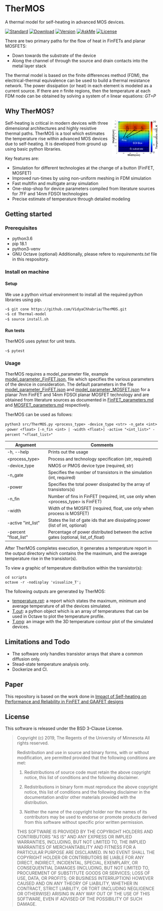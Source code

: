 # TherMOS 
A thermal model for self-heating in advanced MOS devices.

[![Standard](https://img.shields.io/badge/python-3.6-blue)](https://commons.wikimedia.org/wiki/File:Blue_Python_3.6_Shield_Badge.svg)
[![Download](https://img.shields.io/badge/Download-here-red)](https://github.com/VidyaChhabria/TherMOS/archive/master.zip)
[![Version](https://img.shields.io/badge/version-0.1-green)](https://github.com/VidyaChhabria/TherMOS/tree/master)
[![AskMe](https://img.shields.io/badge/ask-me-yellow)](https://github.com/VidyaChhabria/TherMOS/issues)
[![License](https://img.shields.io/badge/License-BSD%203--Clause-blue.svg)](https://opensource.org/licenses/BSD-3-Clause)

There are two primary paths for the flow of heat in FinFETs and planar MOSFETS:
- Down towards the substrate of the device
- Along the channel of through the source and drain contacts into the metal
  layer stack

The thermal model is based on the finite differences method (FDM),
the electrical-thermal equivalence can be used to build a thermal resistance network. 
The power dissipation (or heat) in each element is modeled as a current source. 
If there are *n* finite regions, then the temperature at each FDM node can be
obtained by solving a system of *n* linear equations: *GT=P*

## Why TherMOS?
<img align = "right" width="30%" src="doc/image/SOI_FinFET_temp_dist.png">

Self-heating is critical in modern devices with three
dimensional architectures and highly resistive thermal paths. 
TherMOS is a tool which estimates the temperature rise within advanced MOS
devices due to self-heating. It is developed from ground up using basic python
libraries. 

Key features are:
+ Simulation for different technologies at the change of a button (FinFET, MOSFET)
+ Improved run-times by using non-uniform meshing in FDM simulation
+ Fast multifin and multigate array simulation
+ One-stop-shop for device parameters compiled from literature sources for 7FF
  and 14nm FDSOI technologies
+ Precise estimate of temperature through detailed modeling


## Getting started

### Prerequisites

+ python3.6
+ pip 18.1
+ python3-venv
+ GNU Octave (optional)
Additionally, please refere to *requirements.txt* file in this respository.

### Install on machine

#### Setup

We use a python virtual environment to install all the required python libraries
using pip. 

``` bash
~$ git cone https://github.com/VidyaChhabria/TherMOS.git
~$ cd Thermal-model
~$ source install.sh
```

#### Run tests

TherMOS uses pytest for unit tests. 

`~$ pytest`

### Usage

TherMOS requires a model_parameter file, example [model_parameter_FinFET.json](input/model_parameter_FinFET.json), file which specifies the various parameters of
the device in consideration. The default parameters in the file 
[model_parameter_FinFET.json](input/model_parameter_FinFET.json) and 
[model_parameter_MOSFET.json](input/model_parameter_MOSFET.json) for a planar 7nm FinFET and 14nm FDSOI planar MOSFET technology and are
obtained from literature sources as documented in [FinFET_parameters.md](doc/FinFET_parameters.md) and  [MOSFET_parameters.md](doc/MOSFET_parameters.md) respectively.

TherMOS can be used as follows:

`python3 src/TherMOS.py <process_type> -device_type <str> -n_gate <int>  -power <float> [-n_fin <int> | -width <float>] -active "<int_list>" -percent "<float_list>"`

| Argument              	| Comments                                                                             	|
|-----------------------	|--------------------------------------------------------------------------------------	|
| -h, --help            	| Prints out the usage                                                                 	|
| <process_type>        	| Process and technology specification (str, required)                                 	|
| -device_type <str>      | NMOS or PMOS device type (required, str)                                              |
| -n_gate <int>         	| Specifies the number of transistors in the simulation (int, required)                	|
| -power <float>        	| Specifies the total power dissipated by the array of transistors(s)                   	|
| -n_fin <int>          	| Number of fins in FinFET (required, int, use only when   <process_type> is FinFET)   	|
| -width <float>        	| Width of the MOSFET (required, float, use only when process is MOSFET)               	|
| -active    "int_list" 	| States the list of gate ids that are dissipating power (list of int,   optional)     	| 
| -percent "float_list" 	| Percentage of power distributed between the active gates (optional,   list_of_float) 	|



After TherMOS completes execution, it generates a temperature report in the
output directory which contains the the maximum, and the average temperature rise in
the transistor(s).

To view a graphic of temperature distribution within the transistor(s):

```
cd scripts
octave -r -nodisplay 'visualize_T';
```

The following outputs are generated by TherMOS:

- [temperature.rpt](output/temperature.rpt): a report which states the maximum, minimum and average
  temperature of all the devices simulated.
- [T.out](output/T.out): a python object which is an array of temperatures that can be used in
  Octave to plot the temperature profile.
- [T.png](output/T.png): an image with the 3D temperature contour plot of the simulated
  devices. 
 

## Limitations and Todo

- The software only handles transistor arrays that share a common diffusion
  only.
- Stead-state temperature analysis only.
- Dockerize and CI.

## Paper

This repository is based on the work done in [Impact of Self-heating on
Performance and Reliability in FinFET
and GAAFET designs](https://ieeexplore.ieee.org/document/8697786)


## License

This software is released under the BSD 3-Clause License.

>Copyright (c) 2019, The Regents of the University of Minnesota
>All rights reserved.
>
>Redistribution and use in source and binary forms, with or without
>modification, are permitted provided that the following conditions are met:
>
>1. Redistributions of source code must retain the above copyright notice, this
>   list of conditions and the following disclaimer.
>
>2. Redistributions in binary form must reproduce the above copyright notice,
>   this list of conditions and the following disclaimer in the documentation
>   and/or other materials provided with the distribution.
>
>3. Neither the name of the copyright holder nor the names of its
>   contributors may be used to endorse or promote products derived from
>   this software without specific prior written permission.
>
>THIS SOFTWARE IS PROVIDED BY THE COPYRIGHT HOLDERS AND CONTRIBUTORS "AS IS"
>AND ANY EXPRESS OR IMPLIED WARRANTIES, INCLUDING, BUT NOT LIMITED TO, THE
>IMPLIED WARRANTIES OF MERCHANTABILITY AND FITNESS FOR A PARTICULAR PURPOSE ARE
>DISCLAIMED. IN NO EVENT SHALL THE COPYRIGHT HOLDER OR CONTRIBUTORS BE LIABLE
>FOR ANY DIRECT, INDIRECT, INCIDENTAL, SPECIAL, EXEMPLARY, OR CONSEQUENTIAL
>DAMAGES (INCLUDING, BUT NOT LIMITED TO, PROCUREMENT OF SUBSTITUTE GOODS OR
>SERVICES; LOSS OF USE, DATA, OR PROFITS; OR BUSINESS INTERRUPTION) HOWEVER
>CAUSED AND ON ANY THEORY OF LIABILITY, WHETHER IN CONTRACT, STRICT LIABILITY,
>OR TORT (INCLUDING NEGLIGENCE OR OTHERWISE) ARISING IN ANY WAY OUT OF THE USE
>OF THIS SOFTWARE, EVEN IF ADVISED OF THE POSSIBILITY OF SUCH DAMAGE.

